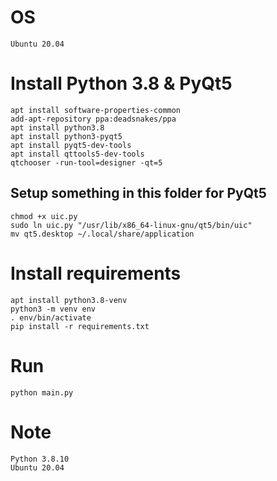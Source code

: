 
# OS
```
Ubuntu 20.04
```

# Install Python 3.8 & PyQt5
```
apt install software-properties-common
add-apt-repository ppa:deadsnakes/ppa
apt install python3.8
apt install python3-pyqt5
apt install pyqt5-dev-tools
apt install qttools5-dev-tools
qtchooser -run-tool=designer -qt=5
```
## Setup something in this folder for PyQt5
```
chmod +x uic.py
sudo ln uic.py "/usr/lib/x86_64-linux-gnu/qt5/bin/uic"
mv qt5.desktop ~/.local/share/application
```

# Install requirements
```
apt install python3.8-venv
python3 -m venv env
. env/bin/activate
pip install -r requirements.txt
```

# Run
```
python main.py
```

# Note
```
Python 3.8.10
Ubuntu 20.04
```
